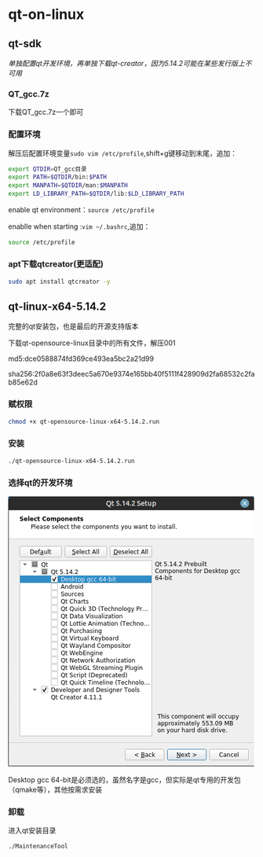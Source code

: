 # qt-on-linux

## qt-sdk

*单独配置qt开发环境，再单独下载qt-creator，因为5.14.2可能在某些发行版上不可用*

### QT_gcc.7z

下载QT_gcc.7z一个即可

### 配置环境

解压后配置环境变量`sudo vim /etc/profile`,shift+g键移动到末尾，追加：

```bash
export QTDIR=QT_gcc目录
export PATH=$QTDIR/bin:$PATH
export MANPATH=$QTDIR/man:$MANPATH
export LD_LIBRARY_PATH=$QTDIR/lib:$LD_LIBRARY_PATH
```

enable qt environment：`source /etc/profile`

enablle when starting :`vim ~/.bashrc`,追加：

```bash
source /etc/profile
```

### apt下载qtcreator(更适配)

```bash
sudo apt install qtcreator -y
```

## qt-linux-x64-5.14.2

完整的qt安装包，也是最后的开源支持版本

下载qt-opensource-linux目录中的所有文件，解压001

md5:dce0588874fd369ce493ea5bc2a21d99

sha256:2f0a8e63f3deec5a670e9374e165bb40f5111f428909d2fa68532c2fab85e62d

### 赋权限

```bash
chmod +x qt-opensource-linux-x64-5.14.2.run
```

### 安装

```bash
./qt-opensource-linux-x64-5.14.2.run
```

### 选择qt的开发环境

![](./pic1.png)

Desktop gcc 64-bit是必须选的，虽然名字是gcc，但实际是qt专用的开发包（qmake等），其他按需求安装

### 卸载

进入qt安装目录

```bash
./MaintenanceTool
```
